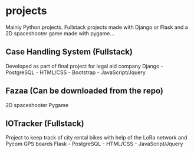 # projects
Mainly Python projects. Fullstack projects made with Django or Flask and a 2D spaceshooter game made with pygame...

## Case Handling System (Fullstack)
Developed as part of final project for legal aid company
Django - PostgreSQL - HTML/CSS - Bootstrap - JavaScript/Jquery

## Fazaa (Can be downloaded from the repo)
2D spaceshooter 
Pygame

## IOTracker (Fullstack) 
Project to keep track of city rental bikes with help of the LoRa network and Pycom GPS boards
Flask - PostgreSQL - HTML/CSS - JavaScript/Jquery
